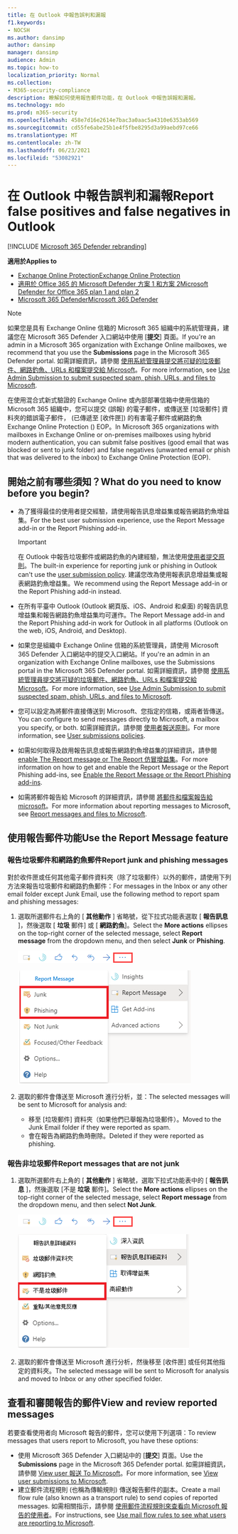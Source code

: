 ```yaml
---
title: 在 Outlook 中報告誤判和漏報
f1.keywords:
- NOCSH
ms.author: dansimp
author: dansimp
manager: dansimp
audience: Admin
ms.topic: how-to
localization_priority: Normal
ms.collection:
- M365-security-compliance
description: 瞭解如何使用報告郵件功能，在 Outlook 中報告誤報和漏報。
ms.technology: mdo
ms.prod: m365-security
ms.openlocfilehash: 458e7d16e2614e7bac3a0aac5a4310e6353ab569
ms.sourcegitcommit: cd55fe6abe25b1e4f5fbe8295d3a99aebd97ce66
ms.translationtype: MT
ms.contentlocale: zh-TW
ms.lasthandoff: 06/23/2021
ms.locfileid: "53082921"
---
```

# <a name="report-false-positives-and-false-negatives-in-outlook"></a><span data-ttu-id="fbdf4-103">在 Outlook 中報告誤判和漏報</span><span class="sxs-lookup"><span data-stu-id="fbdf4-103">Report false positives and false negatives in Outlook</span></span>

[!INCLUDE [Microsoft 365 Defender rebranding](../includes/microsoft-defender-for-office.md)]

<span data-ttu-id="fbdf4-104">**適用於**</span><span class="sxs-lookup"><span data-stu-id="fbdf4-104">**Applies to**</span></span>
- [<span data-ttu-id="fbdf4-105">Exchange Online Protection</span><span class="sxs-lookup"><span data-stu-id="fbdf4-105">Exchange Online Protection</span></span>](exchange-online-protection-overview.md)
- [<span data-ttu-id="fbdf4-106">適用於 Office 365 的 Microsoft Defender 方案 1 和方案 2</span><span class="sxs-lookup"><span data-stu-id="fbdf4-106">Microsoft Defender for Office 365 plan 1 and plan 2</span></span>](defender-for-office-365.md)
- [<span data-ttu-id="fbdf4-107">Microsoft 365 Defender</span><span class="sxs-lookup"><span data-stu-id="fbdf4-107">Microsoft 365 Defender</span></span>](../defender/microsoft-365-defender.md)

> [!NOTE]
> <span data-ttu-id="fbdf4-108">如果您是具有 Exchange Online 信箱的 Microsoft 365 組織中的系統管理員，建議您在 Microsoft 365 Defender 入口網站中使用 [**提交**] 頁面。</span><span class="sxs-lookup"><span data-stu-id="fbdf4-108">If you're an admin in a Microsoft 365 organization with Exchange Online mailboxes, we recommend that you use the **Submissions** page in the Microsoft 365 Defender portal.</span></span> <span data-ttu-id="fbdf4-109">如需詳細資訊，請參閱 [使用系統管理員提交將可疑的垃圾郵件、網路釣魚、URLs 和檔案提交給 Microsoft](admin-submission.md)。</span><span class="sxs-lookup"><span data-stu-id="fbdf4-109">For more information, see [Use Admin Submission to submit suspected spam, phish, URLs, and files to Microsoft](admin-submission.md).</span></span>

<span data-ttu-id="fbdf4-110">在使用混合式新式驗證的 Exchange Online 或內部部署信箱中使用信箱的 Microsoft 365 組織中，您可以提交 (誤報) 的電子郵件，或傳送至 [垃圾郵件] 資料夾的錯誤電子郵件， (已傳遞至 [收件匣]) 的有害電子郵件或網路釣魚 Exchange Online Protection () EOP。</span><span class="sxs-lookup"><span data-stu-id="fbdf4-110">In Microsoft 365 organizations with mailboxes in Exchange Online or on-premises mailboxes using hybrid modern authentication, you can submit false positives (good email that was blocked or sent to junk folder) and false negatives (unwanted email or phish that was delivered to the inbox) to Exchange Online Protection (EOP).</span></span>

## <a name="what-do-you-need-to-know-before-you-begin"></a><span data-ttu-id="fbdf4-111">開始之前有哪些須知？</span><span class="sxs-lookup"><span data-stu-id="fbdf4-111">What do you need to know before you begin?</span></span>

- <span data-ttu-id="fbdf4-112">為了獲得最佳的使用者提交經驗，請使用報告訊息增益集或報告網路釣魚增益集。</span><span class="sxs-lookup"><span data-stu-id="fbdf4-112">For the best user submission experience, use the Report Message add-in or the Report Phishing add-in.</span></span>

  > [!IMPORTANT]
  > <span data-ttu-id="fbdf4-113">在 Outlook 中報告垃圾郵件或網路釣魚的內建經驗，無法使用[使用者提交原則](./user-submission.md)。</span><span class="sxs-lookup"><span data-stu-id="fbdf4-113">The built-in experience for reporting junk or phishing in Outlook can't use the [user submission policy](./user-submission.md).</span></span> <span data-ttu-id="fbdf4-114">建議您改為使用報表訊息增益集或報表網路釣魚增益集。</span><span class="sxs-lookup"><span data-stu-id="fbdf4-114">We recommend using the Report Message add-in or the Report Phishing add-in instead.</span></span>

- <span data-ttu-id="fbdf4-115">在所有平臺中 Outlook (Outlook 網頁版、iOS、Android 和桌面) 的報告訊息增益集和報告網路釣魚增益集均可運作。</span><span class="sxs-lookup"><span data-stu-id="fbdf4-115">The Report Message add-in and the Report Phishing add-in work for Outlook in all platforms (Outlook on the web, iOS, Android, and Desktop).</span></span>

- <span data-ttu-id="fbdf4-116">如果您是組織中 Exchange Online 信箱的系統管理員，請使用 Microsoft 365 Defender 入口網站中的提交入口網站。</span><span class="sxs-lookup"><span data-stu-id="fbdf4-116">If you're an admin in an organization with Exchange Online mailboxes, use the Submissions portal in the Microsoft 365 Defender portal.</span></span> <span data-ttu-id="fbdf4-117">如需詳細資訊，請參閱 [使用系統管理員提交將可疑的垃圾郵件、網路釣魚、URLs 和檔案提交給 Microsoft](admin-submission.md)。</span><span class="sxs-lookup"><span data-stu-id="fbdf4-117">For more information, see [Use Admin Submission to submit suspected spam, phish, URLs, and files to Microsoft](admin-submission.md).</span></span>

- <span data-ttu-id="fbdf4-118">您可以設定為將郵件直接傳送到 Microsoft、您指定的信箱，或兩者皆傳送。</span><span class="sxs-lookup"><span data-stu-id="fbdf4-118">You can configure to send messages directly to Microsoft, a mailbox you specify, or both.</span></span> <span data-ttu-id="fbdf4-119">如需詳細資訊，請參閱 [使用者報送原則](user-submission.md)。</span><span class="sxs-lookup"><span data-stu-id="fbdf4-119">For more information, see [User submissions policies](user-submission.md).</span></span>

- <span data-ttu-id="fbdf4-120">如需如何取得及啟用報告訊息或報告網路釣魚增益集的詳細資訊，請參閱 [enable The Report message or The Report 仿冒增益集](enable-the-report-message-add-in.md)。</span><span class="sxs-lookup"><span data-stu-id="fbdf4-120">For more information on how to get and enable the Report Message or the Report Phishing add-ins, see [Enable the Report Message or the Report Phishing add-ins](enable-the-report-message-add-in.md).</span></span>

- <span data-ttu-id="fbdf4-121">如需將郵件報告給 Microsoft 的詳細資訊，請參閱 [將郵件和檔案報告給 microsoft](report-junk-email-messages-to-microsoft.md)。</span><span class="sxs-lookup"><span data-stu-id="fbdf4-121">For more information about reporting messages to Microsoft, see [Report messages and files to Microsoft](report-junk-email-messages-to-microsoft.md).</span></span>

## <a name="use-the-report-message-feature"></a><span data-ttu-id="fbdf4-122">使用報告郵件功能</span><span class="sxs-lookup"><span data-stu-id="fbdf4-122">Use the Report Message feature</span></span>

### <a name="report-junk-and-phishing-messages"></a><span data-ttu-id="fbdf4-123">報告垃圾郵件和網路釣魚郵件</span><span class="sxs-lookup"><span data-stu-id="fbdf4-123">Report junk and phishing messages</span></span>

<span data-ttu-id="fbdf4-124">對於收件匣或任何其他電子郵件資料夾（除了垃圾郵件）以外的郵件，請使用下列方法來報告垃圾郵件和網路釣魚郵件：</span><span class="sxs-lookup"><span data-stu-id="fbdf4-124">For messages in the Inbox or any other email folder except Junk Email, use the following method to report spam and phishing messages:</span></span>

1. <span data-ttu-id="fbdf4-125">選取所選郵件右上角的 [ **其他動作** ] 省略號，從下拉式功能表選取 [ **報告訊息** ]，然後選取 [ **垃圾** 郵件] 或 [ **網路釣魚**]。</span><span class="sxs-lookup"><span data-stu-id="fbdf4-125">Select the **More actions** ellipses on the top-right corner of the selected message, select **Report message** from the dropdown menu, and then select **Junk** or **Phishing**.</span></span>

   ![報告郵件-更多動作](../../media/report-message-more-actions.png)

   ![報告郵件-垃圾郵件和網路釣魚](../../media/report-message-junk-phishing.png)

2. <span data-ttu-id="fbdf4-128">選取的郵件會傳送至 Microsoft 進行分析，並：</span><span class="sxs-lookup"><span data-stu-id="fbdf4-128">The selected messages will be sent to Microsoft for analysis and:</span></span>
   - <span data-ttu-id="fbdf4-129">移至 [垃圾郵件] 資料夾（如果他們已舉報為垃圾郵件）。</span><span class="sxs-lookup"><span data-stu-id="fbdf4-129">Moved to the Junk Email folder if they were reported as spam.</span></span>
   - <span data-ttu-id="fbdf4-130">會在報告為網路釣魚時刪除。</span><span class="sxs-lookup"><span data-stu-id="fbdf4-130">Deleted if they were reported as phishing.</span></span>

### <a name="report-messages-that-are-not-junk"></a><span data-ttu-id="fbdf4-131">報告非垃圾郵件</span><span class="sxs-lookup"><span data-stu-id="fbdf4-131">Report messages that are not junk</span></span>

1. <span data-ttu-id="fbdf4-132">選取所選郵件右上角的 [ **其他動作** ] 省略號，選取下拉式功能表中的 [ **報告訊息** ]，然後選取 [不是 **垃圾** 郵件]。</span><span class="sxs-lookup"><span data-stu-id="fbdf4-132">Select the **More actions** ellipses on the top-right corner of the selected message, select **Report message** from the dropdown menu, and then select **Not Junk**.</span></span>

   ![報告郵件-更多動作](../../media/report-message-more-actions.png)

   ![報告訊息-不是垃圾郵件](../../media/report-message-not-junk.png)

2. <span data-ttu-id="fbdf4-135">選取的郵件會傳送至 Microsoft 進行分析，然後移至 [收件匣] 或任何其他指定的資料夾。</span><span class="sxs-lookup"><span data-stu-id="fbdf4-135">The selected message will be sent to Microsoft for analysis and moved to Inbox or any other specified folder.</span></span>

## <a name="view-and-review-reported-messages"></a><span data-ttu-id="fbdf4-136">查看和審閱報告的郵件</span><span class="sxs-lookup"><span data-stu-id="fbdf4-136">View and review reported messages</span></span>

<span data-ttu-id="fbdf4-137">若要查看使用者向 Microsoft 報告的郵件，您可以使用下列選項：</span><span class="sxs-lookup"><span data-stu-id="fbdf4-137">To review messages that users report to Microsoft, you have these options:</span></span>

- <span data-ttu-id="fbdf4-138">使用 Microsoft 365 Defender 入口網站中的 [**提交**] 頁面。</span><span class="sxs-lookup"><span data-stu-id="fbdf4-138">Use the **Submissions** page in the Microsoft 365 Defender portal.</span></span> <span data-ttu-id="fbdf4-139">如需詳細資訊，請參閱 [View user 報送 To Microsoft](admin-submission.md#view-user-submissions-to-microsoft)。</span><span class="sxs-lookup"><span data-stu-id="fbdf4-139">For more information, see [View user submissions to Microsoft](admin-submission.md#view-user-submissions-to-microsoft).</span></span>
- <span data-ttu-id="fbdf4-140">建立郵件流程規則 (也稱為傳輸規則) 傳送報告郵件的副本。</span><span class="sxs-lookup"><span data-stu-id="fbdf4-140">Create a mail flow rule (also known as a transport rule) to send copies of reported messages.</span></span> <span data-ttu-id="fbdf4-141">如需相關指示，請參閱 [使用郵件流程規則來查看向 Microsoft 報告的使用者](/exchange/security-and-compliance/mail-flow-rules/use-rules-to-see-what-users-are-reporting-to-microsoft)。</span><span class="sxs-lookup"><span data-stu-id="fbdf4-141">For instructions, see [Use mail flow rules to see what users are reporting to Microsoft](/exchange/security-and-compliance/mail-flow-rules/use-rules-to-see-what-users-are-reporting-to-microsoft).</span></span>
